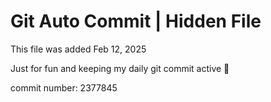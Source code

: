 # Git Auto Commit | Hidden File

This file was added Feb 12, 2025

Just for fun and keeping my daily git commit active 🤪

commit number: 2377845
